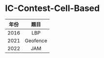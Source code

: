 # IC-Contest-Cell-Based

| 年份  |   題目   |
| :---:| :-------:| 
| 2016 | LBP      |
| 2021 | Geofence |
| 2022 | JAM      |
